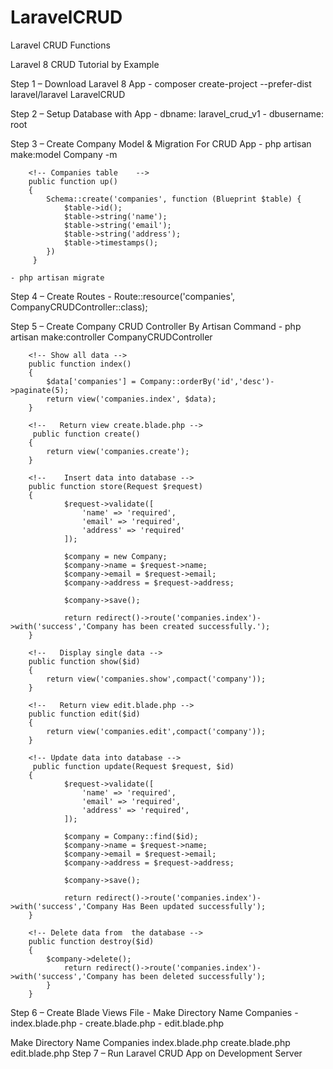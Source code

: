 # LaravelCRUD
Laravel CRUD Functions
 
 
Laravel 8 CRUD Tutorial by Example
 
Step 1 – Download Laravel 8 App
    - composer create-project --prefer-dist laravel/laravel LaravelCRUD
    
Step 2 – Setup Database with App
    - dbname: laravel_crud_v1
    - dbusername: root
    
Step 3 – Create Company Model & Migration For CRUD App
    - php artisan make:model Company -m
   
        <!-- Companies table    -->
        public function up()
        {
            Schema::create('companies', function (Blueprint $table) {
                $table->id();
                $table->string('name');
                $table->string('email');
                $table->string('address');
                $table->timestamps();
            })
         }
            
    - php artisan migrate
    
Step 4 – Create Routes
    - Route::resource('companies', CompanyCRUDController::class);
    
Step 5 – Create Company CRUD Controller By Artisan Command
    - php artisan make:controller CompanyCRUDController
        
        <!-- Show all data -->
        public function index()
        {
            $data['companies'] = Company::orderBy('id','desc')->paginate(5);
            return view('companies.index', $data);
        }
  
        <!--   Return view create.blade.php -->
         public function create()
        {
            return view('companies.create');
        }
   
        <!--    Insert data into database -->
        public function store(Request $request)
        {
                $request->validate([
                    'name' => 'required',
                    'email' => 'required',
                    'address' => 'required'
                ]);

                $company = new Company;
                $company->name = $request->name;
                $company->email = $request->email;
                $company->address = $request->address;

                $company->save();

                return redirect()->route('companies.index')->with('success','Company has been created successfully.');
        }

        <!--   Display single data -->
        public function show($id)
        {
            return view('companies.show',compact('company'));
        }
  
        <!--   Return view edit.blade.php -->
        public function edit($id)
        {
            return view('companies.edit',compact('company'));
        }
        
        <!-- Update data into database -->
         public function update(Request $request, $id)
        {
                $request->validate([
                    'name' => 'required',
                    'email' => 'required',
                    'address' => 'required',
                ]);

                $company = Company::find($id);
                $company->name = $request->name;
                $company->email = $request->email;
                $company->address = $request->address;

                $company->save();

                return redirect()->route('companies.index')->with('success','Company Has Been updated successfully');
        }

        <!-- Delete data from  the database -->
        public function destroy($id)
        {
            $company->delete();
                return redirect()->route('companies.index')->with('success','Company has been deleted successfully');  
            }
        }
    
Step 6 – Create Blade Views File
    - Make Directory Name Companies
    - index.blade.php
    - create.blade.php
    - edit.blade.php

Make Directory Name Companies
index.blade.php
create.blade.php
edit.blade.php
Step 7 – Run Laravel CRUD App on Development Server
